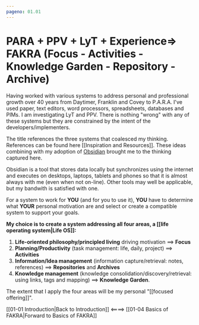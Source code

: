 ```yaml
---
pageno: 01.01
---
```


# PARA + PPV + LyT + Experience=> FAKRA (Focus - Activities - Knowledge Garden - Repository - Archive)

Having worked with various systems to address personal and professional growth over 40 years from Daytimer, Franklin and Covey to P.A.R.A. I've used paper, text editors, word processors, spreadsheets, databases and PIMs. I am investigating LyT and PPV. There is nothing "wrong" with any of these systems but they are constrained by the intent of the developers/implementers. 

The title references the three systems that coalesced my thinking. References can be found here [[Inspiration and Resources]]. These ideas combining with my adoption of [Obsidian](https://obsidian.md) brought me to the thinking captured here. 

Obsidian is a tool that stores data locally but synchronizes using the internet and executes on desktops, laptops, tablets and phones so that it is almost always with me (even when not on-line). Other tools may well be applicable, but my bandwith is satisfied with one.

For a system to work for **YOU** (and for you to use it), **YOU** have to determine what **YOUR** personal motivation are and select or create a compatible system to support your goals.

**My choice is to create a system addressing all four areas, a [[life operating system|Life OS]]:**
1.  **Life-oriented philosophy/principled living** driving motivation  ==> **Focus**
2. **Planning/Productivity** (task management: life, daily, project)  ==> **Activities**
3. **Information/Idea management** (information capture/retrieval: notes, references) ==> **Repositories** and **Archives**
4. **Knowledge management** (knowledge consolidation/discovery/retrieval: using links, tags and mapping) ==> **Knowledge Garden**.

The extent that I apply the four areas will be my personal "[[focused offering]]".

 [[01-01 Introduction|Back to Introduction]]    <====>  [[01-04 Basics of FAKRA|Forward to Basics of FAKRA]]  
 